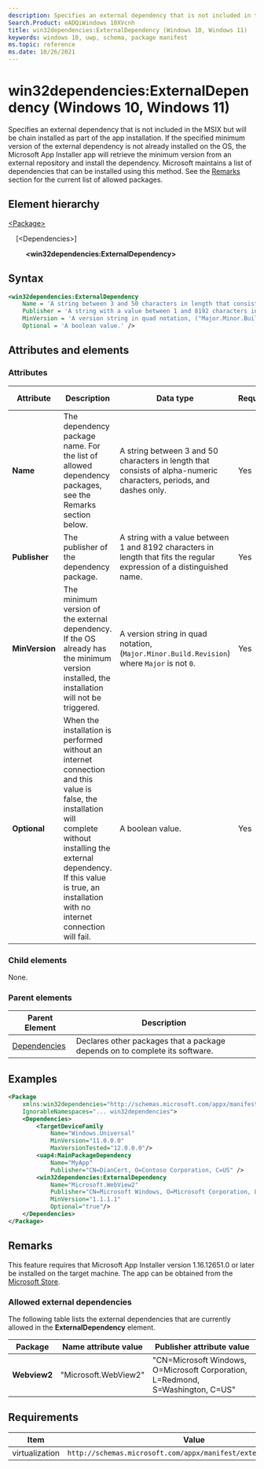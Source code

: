 ```yaml
---
description: Specifies an external dependency that is not included in the MSIX but will be chain installed as part of the app installation. 
Search.Product: eADQiWindows 10XVcnh
title: win32dependencies:ExternalDependency (Windows 10, Windows 11)
keywords: windows 10, uwp, schema, package manifest
ms.topic: reference
ms.date: 10/26/2021
---
```


# win32dependencies:ExternalDependency (Windows 10, Windows 11)

Specifies an external dependency that is not included in the MSIX but will be chain installed as part of the app installation. If the specified minimum version of the external dependency is not already installed on the OS, the Microsoft App Installer app will retrieve the minimum version from an external repository and install the dependency. Microsoft maintains a list of dependencies that can be installed using this method. See the [Remarks](#remarks) section for the current list of allowed packages.

## Element hierarchy

[\<Package\>](element-package.md)

&nbsp;&nbsp;&nbsp;&nbsp;[\<Dependencies\>]

&nbsp;&nbsp;&nbsp;&nbsp; &nbsp;&nbsp;&nbsp;&nbsp;**\<win32dependencies:ExternalDependency\>**

## Syntax

```xml
<win32dependencies:ExternalDependency
    Name = 'A string between 3 and 50 characters in length that consists of alpha-numeric characters, periods, and dashes only.' 
    Publisher = 'A string with a value between 1 and 8192 characters in length that fits the regular expression  of a distinguished name.'
    MinVersion = 'A version string in quad notation, ("Major.Minor.Build.Revision") where "Major" is not "0".'
    Optional = 'A boolean value.' />
```

## Attributes and elements

### Attributes

| Attribute | Description | Data type | Required | Default value |
|-|-|-|-|-|
| **Name** | The dependency package name. For the list of allowed dependency packages, see the Remarks section below. | A string between 3 and 50 characters in length that consists of alpha-numeric characters, periods, and dashes only. | Yes |  |
| **Publisher** | The publisher of the dependency package. | A string with a value between 1 and 8192 characters in length that fits the regular expression  of a distinguished name. | Yes |  |
| **MinVersion**  | The minimum version of the external dependency. If the OS already has the minimum version installed, the installation will not be triggered. | A version string in quad notation, (`Major.Minor.Build.Revision`) where `Major` is not `0`. | Yes |  |
| **Optional**  | When the installation is performed without an internet connection and this value is false, the installation will complete without installing the external dependency. If this value is true, an installation with no internet connection will fail. | A boolean value. | Yes |  |

### Child elements

None.

### Parent elements

| Parent Element | Description |
|-|-|
| [Dependencies](element-dependencies.md) | Declares other packages that a package depends on to complete its software. |

## Examples

```xml
<Package
    xmlns:win32dependencies="http://schemas.microsoft.com/appx/manifest/externaldependencies"  
    IgnorableNamespaces="... win32dependencies">
    <Dependencies>  
        <TargetDeviceFamily
            Name="Windows.Universal"
            MinVersion="11.0.0.0" 
            MaxVersionTested="12.0.0.0"/>  
        <uap4:MainPackageDependency
            Name="MyApp"
            Publisher="CN=DianCert, O=Contoso Corporation, C=US" />  
        <win32dependencies:ExternalDependency
            Name="Microsoft.WebView2"
            Publisher="CN=Microsoft Windows, O=Microsoft Corporation, L=Redmond, S=Washington, C=US"
            MinVersion="1.1.1.1"
            Optional="true"/>
    </Dependencies>  
</Package>
```

## Remarks

This feature requires that Microsoft App Installer version 1.16.12651.0 or later be installed on the target machine. The app can be obtained from the [Microsoft Store](https://www.microsoft.com/en-us/store/apps/windows).

### Allowed external dependencies

The following table lists the external dependencies that are currently allowed in the **ExternalDependency** element.

| Package | Name attribute value | Publisher attribute value |
|-|-|-|
| **Webview2** | "Microsoft.WebView2" | "CN=Microsoft Windows, O=Microsoft Corporation, L=Redmond, S=Washington, C=US" |

## Requirements

| Item | Value |
|--|--|
| virtualization | `http://schemas.microsoft.com/appx/manifest/externaldependencies` |
